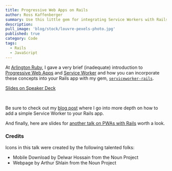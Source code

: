 ```yaml
---
title: Progressive Web Apps on Rails
author: Ross Kaffenberger
summary: Use this little gem for integrating Service Workers with Rails
description:
pull_image: 'blog/stock/louvre-pexels-photo.jpg'
published: true
category: Code
tags:
  - Rails
  - JavaScript
---
```


At [Arlington Ruby](http://www.meetup.com/Arlington-Ruby/events/233611761/), I gave a very brief (inadequate) introduction to [Progressive Web Apps](https://developers.google.com/web/progressive-web-apps/) and [Service Worker](https://developer.mozilla.org/en-US/docs/Web/API/Service_Worker_API) and how you can incorporate these concepts into your Rails app with my gem, [`serviceworker-rails`](https://github.com/rossta/serviceworker-rails).

[Slides on Speaker Deck](https://speakerdeck.com/rossta/progressive-web-apps-on-rails)

<script async class="speakerdeck-embed" data-id="55eba03687a64d8ea7646b63c68eb7bf" data-ratio="1.33333333333333" src="//speakerdeck.com/assets/embed.js"></script>

<br />

Be sure to check out my [blog post](/serviceworker-on-rails) where I go
into more depth on how to add a simple Service Worker to your Rails app.

And finally, here are slides for [another talk on PWAs with Rails](http://slides.com/sophiedeziel/progressive-web-apps#/) worth a look.

### Credits

Icons in this talk were created by the following talented folks:

* Mobile Download by Delwar Hossain from the Noun Project
* Webpage by Arthur Shlain from the Noun Project

